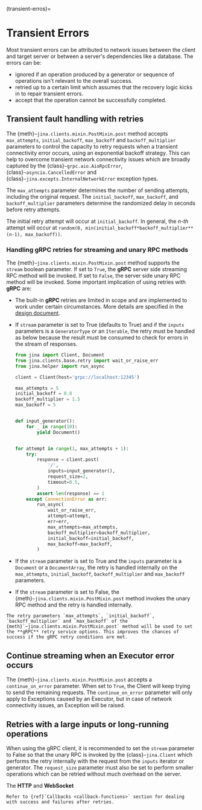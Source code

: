 (transient-erros)=

# Transient Errors

Most transient errors can be attributed to network issues between the client and target server or between a server's
dependencies like a database. The errors can be:

- ignored if an operation produced by a generator or sequence of operations isn't relevant to the overall success.
- retried up to a certain limit which assumes that the recovery logic kicks in to repair transient errors.
- accept that the operation cannot be successfully completed.

## Transient fault handling with retries

The {meth}`~jina.clients.mixin.PostMixin.post` method accepts `max_attempts`, `initial_backoff`, `max_backoff`
and `backoff_multiplier` parameters to control the capacity to retry requests when a transient connectivity error
occurs, using an exponential backoff strategy.
This can help to overcome transient network connectivity issues which are broadly captured by the
{class}`~grpc.aio.AioRpcError`, {class}`~asyncio.CancelledError` and {class}`~jina.excepts.InternalNetworkError`
exception types.

The `max_attempts` parameter determines the number of sending attempts, including the original request.
The `initial_backoff`, `max_backoff`, and `backoff_multiplier` parameters determine the randomized delay in seconds
before retry attempts.

The initial retry attempt will occur at `initial_backoff`. In general, the *n-th* attempt will occur
at `random(0, min(initial_backoff*backoff_multiplier**(n-1), max_backoff))`.

### Handling gRPC retries for streaming and unary RPC methods

The {meth}`~jina.clients.mixin.PostMixin.post` method supports the `stream` boolean parameter. If set to `True`,
the **gRPC** server side streaming RPC method will be invoked. If set to `False`, the server side unary RPC method will
be invoked. Some important implication of
using retries with **gRPC** are:

- The built-in **gRPC** retries are limited in scope and are implemented to work under certain circumstances. More
  details are specified in the [design document](https://github.com/grpc/proposal/blob/master/A6-client-retries.md).
- If `stream` parameter is set to True (defaults to True) and if the `inputs` parameters is a `GeneratorType` or
  an `Iterable`, the retry must be handled as below because the result must be consumed to check for errors in the
  stream of responses.

   ```python
   from jina import Client, Document
   from jina.clients.base.retry import wait_or_raise_err
   from jina.helper import run_async

   client = Client(host='grpc://localhost:12345')

   max_attempts = 5
   initial_backoff = 0.8
   backoff_multiplier = 1.5
   max_backoff = 5


   def input_generator():
       for _ in range(10):
           yield Document()


   for attempt in range(1, max_attempts + 1):
       try:
           response = client.post(
               '/',
               inputs=input_generator(),
               request_size=2,
               timeout=0.5,
           )
           assert len(response) == 1
       except ConnectionError as err:
           run_async(
               wait_or_raise_err,
               attempt=attempt,
               err=err,
               max_attempts=max_attempts,
               backoff_multiplier=backoff_multiplier,
               initial_backoff=initial_backoff,
               max_backoff=max_backoff,
           )
   ```

- If the `stream` parameter is set to True and the `inputs` parameter is a `Document` or a `DocumentArray`, the retry is
  handled internally on the `max_attempts`, `initial_backoff`, `backoff_multiplier` and `max_backoff`
  parameters.
- If the `stream` parameter is set to False, the {meth}`~jina.clients.mixin.PostMixin.post` method invokes the unary
  RPC method and the
  retry is handled internally.

```{hint}
The retry parameters `max_attempts`, `initial_backoff`, `backoff_multiplier` and `max_backoff` of the {meth}`~jina.clients.mixin.PostMixin.post` method will be used to set the **gRPC** retry service options. This improves the chances of success if the gRPC retry conditions are met.
```

## Continue streaming when an Executor error occurs

The {meth}`~jina.clients.mixin.PostMixin.post` accepts a `continue_on_error` parameter. When set to `True`, the Client
will keep trying to send the remaining requests. The `continue_on_error` parameter will only apply
to Exceptions caused by an Executor, but in case of network connectivity issues, an Exception will be raised.

## Retries with a large inputs or long-running operations

When using the gRPC client, it is recommended to set the `stream` parameter to False so that the unary RPC is invoked by
the {class}`~jina.Client`
which performs the retry internally with the request from the `inputs` iterator or generator. The `request_size`
parameter must also be set to perform smaller operations which can be retried without much overhead on the server.

The **HTTP** and **WebSocket**

```{hint}
Refer to {ref}`Callbacks <callback-functions>` section for dealing with success and failures after retries.
```